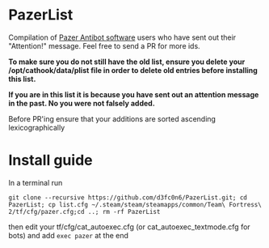 # PazerList
Compilation of [Pazer Antibot software](https://github.com/PazerOP/tf2_bot_detector) users who have sent out their "Attention!" message.
Feel free to send a PR for more ids.

**To make sure you do not still have the old list, ensure you delete your /opt/cathook/data/plist file in order to delete old entries before installing this list.**

**If you are in this list it is because you have sent out an attention message in the past. No you were not falsely added.**


Before PR'ing ensure that your additions are sorted ascending lexicographically

# Install guide
In a terminal run 

```git clone --recursive https://github.com/d3fc0n6/PazerList.git; cd PazerList; cp list.cfg ~/.steam/steam/steamapps/common/Team\ Fortress\ 2/tf/cfg/pazer.cfg;cd ..; rm -rf PazerList```

then edit your tf/cfg/cat_autoexec.cfg (or cat_autoexec_textmode.cfg for bots) and add
```exec pazer``` 
at the end
